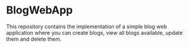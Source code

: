 # BlogWebApp
This repository contains the implementation of a simple blog web application where you can create blogs, view all blogs available, update them and delete them.
